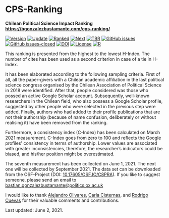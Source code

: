 # CPS-Ranking
**Chilean Political Science Impact Ranking** \
**https://bgonzalezbustamante.com/cps-ranking/**

[![Version](https://img.shields.io/badge/version-v3.3.8-blue.svg)](https://github.com/bgonzalezbustamante/CPS-Ranking/blob/master/changelog.txt) [![Update](https://img.shields.io/badge/latest%20release-June%202021-orange.svg)](https://bgonzalezbustamante.com/cps-ranking/series/2021-06-01-impact-ranking/) [![Ranked](https://img.shields.io/badge/cases%20ranked-166-brightgreen.svg)](https://bgonzalezbustamante.com/cps-ranking/series/2021-06-01-impact-ranking/) [![Next](https://img.shields.io/badge/next%20release-September%202021-red.svg)](https://github.com/bgonzalezbustamante/CPS-Ranking/blob/master/changelog.txt) [![TBR](https://img.shields.io/badge/to%20be%20ranked-1-yellow.svg)](https://github.com/bgonzalezbustamante/CPS-Ranking/blob/master/to-be-ranked.md) [![GitHub issues](https://img.shields.io/github/issues/bgonzalezbustamante/CPS-Ranking.svg)](https://github.com/bgonzalezbustamante/CPS-Ranking/issues/) [![GitHub issues-closed](https://img.shields.io/github/issues-closed/bgonzalezbustamante/CPS-Ranking.svg)](https://github.com/bgonzalezbustamante/CPS-Ranking/issues?q=is%3Aissue+is%3Aclosed) [![DOI](https://img.shields.io/badge/DOI-10.17605%2FOSF.IO%2FC8PRA-blue)](https://doi.org/10.17605/OSF.IO/C8PRA) [![License](https://img.shields.io/badge/license-CC--BY--4.0-black)](https://github.com/bgonzalezbustamante/CPS-Ranking/blob/master/LICENSE.txt) [![R](https://img.shields.io/badge/made%20with-R%20v4.1.0-1f425f.svg)](https://cran.r-project.org/)

This ranking is presented from the highest to the lowest H-Index. The number of cites has been used as a second criterion in case of a tie in H-Index.

It has been elaborated according to the following sampling criteria. First of all, all the paper-givers with a Chilean academic affiliation in the last political science congress organised by the Chilean Association of Political Science in 2018 were identified. After that, people considered was those who possed an active Google Scholar account. Subsequently, well-known researchers in the Chilean field, who also possess a Google Scholar profile, suggested by other people who were selected in the previous step were added. Finally, authors who had added to their profile publications that are not their authorship (because of name confusion, deliberately or without realising it) have been removed from the ranking.

Furthermore, a consistency index (C-Index) has been calculated on March 2021 measurement. C-Index goes from zero to 100 and reflects the Google profiles' consistency in terms of authorship. Lower values are associated with greater inconsistencies, therefore, the researcher’s indicators could be biased, and his/her position might be overestimated. 

The seventh measurement has been collected on June 1, 2021. The next one will be collected by September 2021. The data set can be downloaded from the OSF-Project (DOI: [10.17605/OSF.IO/C8PRA](http://doi.org/10.17605/OSF.IO/C8PRA)). If you like to suggest someone, please send an email to bastian.gonzalezbustamante@politics.ox.ac.uk 

I would like to thank [Alejandro Olivares](https://bgonzalezbustamante.com/authors/aolivares/), [Carla Cisternas](https://bgonzalezbustamante.com/authors/ccisternas/), and [Rodrigo Cuevas](https://bgonzalezbustamante.com/authors/rcuevas/) for their valuable comments and contributions. 

Last updated: June 2, 2021.
